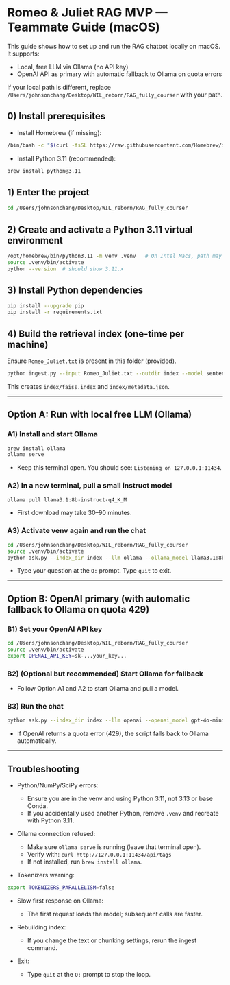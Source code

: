 # Romeo & Juliet RAG MVP — Teammate Guide (macOS)

This guide shows how to set up and run the RAG chatbot locally on macOS. It supports:

- Local, free LLM via Ollama (no API key)
- OpenAI API as primary with automatic fallback to Ollama on quota errors

If your local path is different, replace `/Users/johnsonchang/Desktop/WIL_reborn/RAG_fully_courser` with your path.

## 0) Install prerequisites

- Install Homebrew (if missing):

```bash
/bin/bash -c "$(curl -fsSL https://raw.githubusercontent.com/Homebrew/install/HEAD/install.sh)"
```

- Install Python 3.11 (recommended):

```bash
brew install python@3.11
```

## 1) Enter the project

```bash
cd /Users/johnsonchang/Desktop/WIL_reborn/RAG_fully_courser
```

## 2) Create and activate a Python 3.11 virtual environment

```bash
/opt/homebrew/bin/python3.11 -m venv .venv   # On Intel Macs, path may be /usr/local/bin/python3.11
source .venv/bin/activate
python --version  # should show 3.11.x
```

## 3) Install Python dependencies

```bash
pip install --upgrade pip
pip install -r requirements.txt
```

## 4) Build the retrieval index (one-time per machine)

Ensure `Romeo_Juliet.txt` is present in this folder (provided).

```bash
python ingest.py --input Romeo_Juliet.txt --outdir index --model sentence-transformers/all-MiniLM-L6-v2 --chunk_size 800 --chunk_overlap 150
```

This creates `index/faiss.index` and `index/metadata.json`.

---

## Option A: Run with local free LLM (Ollama)

### A1) Install and start Ollama

```bash
brew install ollama
ollama serve
```

- Keep this terminal open. You should see: `Listening on 127.0.0.1:11434`.

### A2) In a new terminal, pull a small instruct model

```bash
ollama pull llama3.1:8b-instruct-q4_K_M
```

- First download may take 30–90 minutes.

### A3) Activate venv again and run the chat

```bash
cd /Users/johnsonchang/Desktop/WIL_reborn/RAG_fully_courser
source .venv/bin/activate
python ask.py --index_dir index --llm ollama --ollama_model llama3.1:8b-instruct-q4_K_M
```

- Type your question at the `Q:` prompt. Type `quit` to exit.

---

## Option B: OpenAI primary (with automatic fallback to Ollama on quota 429)

### B1) Set your OpenAI API key

```bash
cd /Users/johnsonchang/Desktop/WIL_reborn/RAG_fully_courser
source .venv/bin/activate
export OPENAI_API_KEY=sk-...your_key...
```

### B2) (Optional but recommended) Start Ollama for fallback

- Follow Option A1 and A2 to start Ollama and pull a model.

### B3) Run the chat

```bash
python ask.py --index_dir index --llm openai --openai_model gpt-4o-mini --ollama_model llama3.1:8b-instruct-q4_K_M
```

- If OpenAI returns a quota error (429), the script falls back to Ollama automatically.

---

## Troubleshooting

- Python/NumPy/SciPy errors:

  - Ensure you are in the venv and using Python 3.11, not 3.13 or base Conda.
  - If you accidentally used another Python, remove `.venv` and recreate with Python 3.11.

- Ollama connection refused:

  - Make sure `ollama serve` is running (leave that terminal open).
  - Verify with: `curl http://127.0.0.1:11434/api/tags`
  - If not installed, run `brew install ollama`.

- Tokenizers warning:

```bash
export TOKENIZERS_PARALLELISM=false
```

- Slow first response on Ollama:

  - The first request loads the model; subsequent calls are faster.

- Rebuilding index:

  - If you change the text or chunking settings, rerun the ingest command.

- Exit:
  - Type `quit` at the `Q:` prompt to stop the loop.
